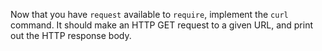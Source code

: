 Now that you have `request` available to `require`, implement the `curl` command. It should make an HTTP GET request to a given URL, and print out the HTTP response body.